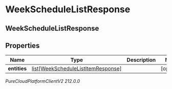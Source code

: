 # WeekScheduleListResponse

## WeekScheduleListResponse

## Properties

|Name | Type | Description | Notes|
|------------ | ------------- | ------------- | -------------|
| **entities** | [list[WeekScheduleListItemResponse]](WeekScheduleListItemResponse) |  | [optional] |



_PureCloudPlatformClientV2 212.0.0_
